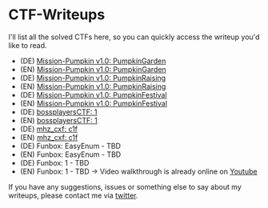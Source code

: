 # CTF-Writeups

I'll list all the solved CTFs here, so you can quickly access the writeup you'd like to read.


- (DE) [Mission-Pumpkin v1.0: PumpkinGarden](https://shendayan.github.io/CTF-Writeups/PumpkinGarden/DE.md)
- (EN) [Mission-Pumpkin v1.0: PumpkinGarden](https://shendayan.github.io/CTF-Writeups/PumpkinGarden/EN.md)
- (DE) [Mission-Pumpkin v1.0: PumpkinRaising](https://shendayan.github.io/CTF-Writeups/PumpkinRaising/DE.md)
- (EN) [Mission-Pumpkin v1.0: PumpkinRaising](https://shendayan.github.io/CTF-Writeups/PumpkinRaising/EN.md)
- (DE) [Mission-Pumpkin v1.0: PumpkinFestival](https://shendayan.github.io/CTF-Writeups/PumpkinFestival/DE.md)
- (EN) [Mission-Pumpkin v1.0: PumpkinFestival](https://shendayan.github.io/CTF-Writeups/PumpkinFestival/EN.md)
- (DE) [bossplayersCTF: 1](https://shendayan.github.io/CTF-Writeups/BossplayersCTF/DE.md)
- (EN) [bossplayersCTF: 1](https://shendayan.github.io/CTF-Writeups/BossplayersCTF/EN.md)
- (DE) [mhz_cxf: c1f](https://github.com/shendayan/CTF-Writeups/blob/gh-pages/%5BDE%5Dmhz_cxf-c1f.md)
- (EN) [mhz_cxf: c1f](https://github.com/shendayan/CTF-Writeups/blob/gh-pages/%5BEN%5Dmhz_cxf-c1f.md)
- (DE) Funbox: EasyEnum - TBD
- (EN) Funbox: EasyEnum - TBD
- (DE) Funbox: 1 - TBD
- (EN) Funbox: 1 - TBD -> Video walkthrough is already online on [Youtube](https://www.youtube.com/watch?v=RMcVyWr6Oao)


If you have any suggestions, issues or something else to say about my writeups, please contact me via [twitter](https://twitter.com/_the_someone).
